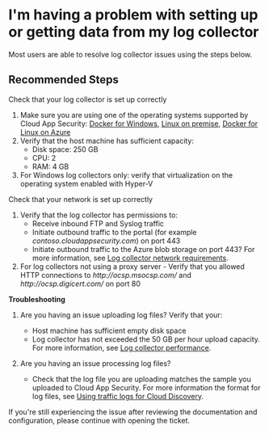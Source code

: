 <properties
	pageTitle="I'm having a problem with setting up or getting data from my log collector"
	description="I'm having a problem with setting up or getting data from my log collector"
	infoBubbleText=""
	service="microsoft.mcas"
	resource=""
	authors="shsagir"
	ms.author="shsagir"
	displayOrder=""
	articleId="mcas-cloud-discovery-data"
	diagnosticScenario=""
	selfHelpType="generic"
	supportTopicIds="32574680, 32574681, 32574656, 32574665, 32574659, 32574661, 32574667"
	resourceTags=""
	productPesIds="16031"
	cloudEnvironments="public"
/>

# I'm having a problem with setting up or getting data from my log collector

Most users are able to resolve log collector issues using the steps below.

## **Recommended Steps**

Check that your log collector is set up correctly

1. Make sure you are using one of the operating systems supported by Cloud App Security: [Docker for Windows](https://docs.microsoft.com/cloud-app-security/discovery-docker-windows), [Linux on premise](https://docs.microsoft.com/cloud-app-security/discovery-docker-ubuntu), [Docker for Linux on Azure](https://docs.microsoft.com/cloud-app-security/discovery-docker-ubuntu-azure)
1. Verify that the host machine has sufficient capacity:
    - Disk space: 250 GB
    - CPU: 2
    - RAM: 4 GB
1. For Windows log collectors only: verify that virtualization on the operating system enabled with Hyper-V

Check that your network is set up correctly

1. Verify that the log collector has permissions to:
    - Receive inbound FTP and Syslog traffic
    - Initiate outbound traffic to the portal (for example *contoso\.cloudappsecurity\.com*) on port 443
    - Initiate outbound traffic to the Azure blob storage on port 443? For more information, see [Log collector network requirements](https://docs.microsoft.com/cloud-app-security/network-requirements#log-collector).
1. For log collectors not using a proxy server - Verify that you allowed HTTP connections to *http\:\/\/ocsp\.msocsp\.com\/* and *http\:\/\/ocsp.digicert.com\/* on port 80

**Troubleshooting**

1. Are you having an issue uploading log files? Verify that your:

    - Host machine has sufficient empty disk space
    - Log collector has not exceeded the 50 GB per hour upload capacity. For more information, see [Log collector performance](https://docs.microsoft.com/cloud-app-security/discovery-docker-windows#log-collector-performance).

1. Are you having an issue processing log files?

    - Check that the log file you are uploading matches the sample you uploaded to Cloud App Security. For more information the format for log files, see [Using traffic logs for Cloud Discovery](https://docs.microsoft.com/cloud-app-security/create-snapshot-cloud-discovery-reports#using-traffic-logs-for-cloud-discovery-).

If you're still experiencing the issue after reviewing the documentation and configuration, please continue with opening the ticket.
